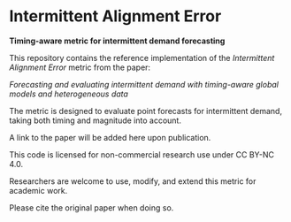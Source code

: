 # Intermittent Alignment Error

**Timing-aware metric for intermittent demand forecasting**

This repository contains the reference implementation of the *Intermittent Alignment Error* metric from the paper:

*Forecasting and evaluating intermittent demand with timing-aware global models and heterogeneous data*

The metric is designed to evaluate point forecasts for intermittent demand, taking both timing and magnitude into account.

A link to the paper will be added here upon publication.

This code is licensed for non-commercial research use under CC BY-NC 4.0.

Researchers are welcome to use, modify, and extend this metric for academic work.

Please cite the original paper when doing so.

